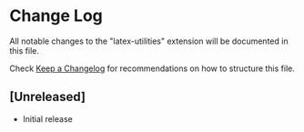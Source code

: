 # Change Log

All notable changes to the "latex-utilities" extension will be documented in this file.

Check [Keep a Changelog](http://keepachangelog.com/) for recommendations on how to structure this file.

## [Unreleased]

- Initial release